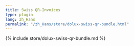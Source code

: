 ```yaml
---
title: Swiss QR-Invoices
type: plugin
lang: zh_Hans
permalink: "/zh_Hans/store/dolux-swiss-qr-bundle.html"
---
```


{% include store/dolux-swiss-qr-bundle.md %}
